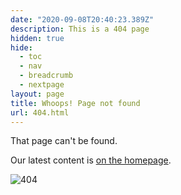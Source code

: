 ```yaml
---
date: "2020-09-08T20:40:23.389Z"
description: This is a 404 page
hidden: true
hide: 
  - toc
  - nav
  - breadcrumb
  - nextpage
layout: page
title: Whoops! Page not found
url: 404.html
---
```

That page can't be found.

Our latest content is [on the homepage](/).

![404](images/404.jpg?sheight=800px&classes=shadow)


